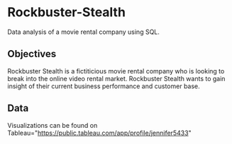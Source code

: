 # Rockbuster-Stealth
Data analysis of a movie rental company using SQL. 
## Objectives
Rockbuster Stealth is a fictiticious movie rental company who is looking to break into the online video rental market. Rockbuster Stealth wants to gain insight of their current business performance and customer base. 
## Data
Visualizations can be found on Tableau="https://public.tableau.com/app/profile/jennifer5433"

